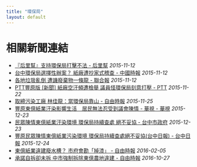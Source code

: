 ```yaml
---
title: "環保局"
layout: default
---
```



# 相關新聞連結
- [『后里幫』支持環保局打擊不法 - 后里幫](https://www.facebook.com/groups/TaiwanHoly/permalink/966758386704413/?hc_location=ufi)
  *2015-11-12*
- [台中環保局選擇性辦案？ 紙廠遭抄家式稽查 - 中國時報](http://www.chinatimes.com/realtimenews/20151111002609-260407)
  *2015-11-12*
- [各地垃圾亂倒 遭譏廢棄物一條龍 - 聯合報](http://udn.com/news/story/7325/1309058)
  *2015-11-12*
- [PTT豐原版  [新聞] 紙廠空汙頻遭檢舉 議員怪環保局刻意打壓 - PTT](https://www.ptt.cc/bbs/FengYuan/M.1448166278.A.B25.html)
  *2015-11-22*
- [取締污染工廠 林佳龍：當環保局靠山 - 自由時報](http://news.ltn.com.tw/news/politics/breakingnews/1520010)
  *2015-11-25*
- [豐原東億紙業汙染影響生活　居民無法忍受到議會陳情 - 華視 - 華視](http://news.cts.com.tw/nownews/society/201512/201512231697648.html#.VnvAJYfUjSE)
  *2015-12-23*
- [民眾陳情東億紙業汙染環境 環保局持續查處 絕不妥協 - 台中市政府](http://www.taichung.gov.tw/ct.asp?xItem=1580178&ctNode=712&mp=100010)
  *2015-12-23*
- [豐原民眾陳情東億紙業污染環境  環保局持續查處絕不妥協(台中日報) - 台中日報](http://www.shop2000.com.tw/台中日報/news/233589)
  *2015-12-24*
- [東億紙業違建廢水槽？ 市府會勘「掉漆」 - 自由時報](http://news.ltn.com.tw/news/local/paper/956470)
  *2016-02-05*
- [承諾自拆卻未拆 中市強制拆除東億農地違建 - 自由時報](http://news.ltn.com.tw/news/life/breakingnews/1869272)
  *2016-10-27*

